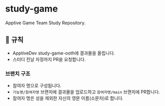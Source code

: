 # study-game
Apptive Game Team Study Repository.

## 📐 규칙
- ApptiveDev study-game-ooth에 결과물을 올립니다.
- 스터디 전날 자정까지 PR을 요청합니다.

### 브랜치 구조
- 참여자 명으로 구성됩니다.
- ```기능명/참여자명``` 브랜치에 결과물을 업로드하고 ```참여자명/main``` 브랜치에 PR합니다.
- 참여자 명은 성을 제외한 자신의 영문 이름(소문자)로 합니다.
